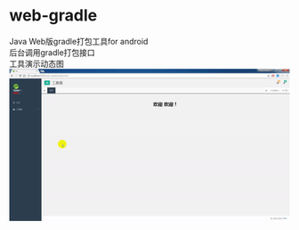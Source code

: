 # web-gradle
Java Web版gradle打包工具for android
<br/>
后台调用gradle打包接口
<br/>
工具演示动态图     
<img src="web-gradle_show.gif"></img>
